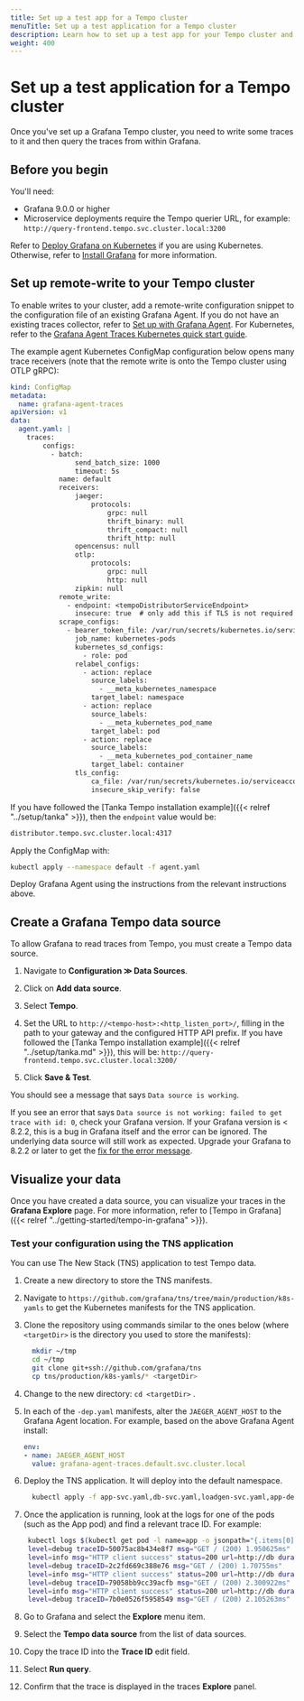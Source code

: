 ```yaml
---
title: Set up a test app for a Tempo cluster
menuTitle: Set up a test application for a Tempo cluster
description: Learn how to set up a test app for your Tempo cluster and visualize data.
weight: 400
---
```


# Set up a test application for a Tempo cluster

Once you've set up a Grafana Tempo cluster, you need to write some traces to it and then query the traces from within Grafana.

## Before you begin

You'll need:

* Grafana 9.0.0 or higher
* Microservice deployments require the Tempo querier URL, for example: `http://query-frontend.tempo.svc.cluster.local:3200`

Refer to [Deploy Grafana on Kubernetes](https://grafana.com/docs/grafana/latest/setup-grafana/installation/kubernetes/#deploy-grafana-on-kubernetes) if you are using Kubernetes.
Otherwise, refer to [Install Grafana](https://grafana.com/docs/grafana/latest/installation/) for more information.

## Set up remote-write to your Tempo cluster

To enable writes to your cluster, add a remote-write configuration snippet to the configuration file of an existing Grafana Agent.
If you do not have an existing traces collector, refer to [Set up with Grafana Agent](https://grafana.com/docs/agent/latest/set-up/).
For Kubernetes, refer to the [Grafana Agent Traces Kubernetes quick start guide](https://grafana.com/docs/grafana-cloud/kubernetes-monitoring/agent-k8s/k8s_agent_traces/).

The example agent Kubernetes ConfigMap configuration below opens many trace receivers (note that the remote write is onto the Tempo cluster using OTLP gRPC):

```yaml
kind: ConfigMap
metadata:
  name: grafana-agent-traces
apiVersion: v1
data:
  agent.yaml: |
    traces:
        configs:
          - batch:
                send_batch_size: 1000
                timeout: 5s
            name: default
            receivers:
                jaeger:
                    protocols:
                        grpc: null
                        thrift_binary: null
                        thrift_compact: null
                        thrift_http: null
                opencensus: null
                otlp:
                    protocols:
                        grpc: null
                        http: null
                zipkin: null
            remote_write:
              - endpoint: <tempoDistributorServiceEndpoint>
                insecure: true  # only add this if TLS is not required
            scrape_configs:
              - bearer_token_file: /var/run/secrets/kubernetes.io/serviceaccount/token
                job_name: kubernetes-pods
                kubernetes_sd_configs:
                  - role: pod
                relabel_configs:
                  - action: replace
                    source_labels:
                      - __meta_kubernetes_namespace
                    target_label: namespace
                  - action: replace
                    source_labels:
                      - __meta_kubernetes_pod_name
                    target_label: pod
                  - action: replace
                    source_labels:
                      - __meta_kubernetes_pod_container_name
                    target_label: container
                tls_config:
                    ca_file: /var/run/secrets/kubernetes.io/serviceaccount/ca.crt
                    insecure_skip_verify: false
```

If you have followed the [Tanka Tempo installation example]({{< relref "../setup/tanka" >}}), then the `endpoint` value would be:

```bash
distributor.tempo.svc.cluster.local:4317
```

Apply the ConfigMap with:

```bash
kubectl apply --namespace default -f agent.yaml
```

Deploy Grafana Agent using the instructions from the relevant instructions above.

## Create a Grafana Tempo data source

To allow Grafana to read traces from Tempo, you must create a Tempo data source.

1. Navigate to **Configuration ≫ Data Sources**.

2. Click on **Add data source**.

3. Select **Tempo**.

4. Set the URL to `http://<tempo-host>:<http_listen_port>/`, filling in the path to your gateway and the configured HTTP API prefix. If you have followed the [Tanka Tempo installation example]({{< relref "../setup/tanka.md" >}}), this will be: `http://query-frontend.tempo.svc.cluster.local:3200/`

5. Click **Save & Test**.

You should see a message that says `Data source is working`.

If you see an error that says `Data source is not working: failed to get trace with id: 0`, check your Grafana version.
If your Grafana version is < 8.2.2, this is a bug in Grafana itself and the error can be ignored.
The underlying data source will still work as expected.
Upgrade your Grafana to 8.2.2 or later to get the [fix for the error message](https://github.com/grafana/grafana/pull/38018).

## Visualize your data

Once you have created a data source, you can visualize your traces in the **Grafana Explore** page.
For more information, refer to [Tempo in Grafana]({{< relref "../getting-started/tempo-in-grafana" >}}).

### Test your configuration using the TNS application

You can use The New Stack (TNS) application to test Tempo data.

1. Create a new directory to store the TNS manifests.
1. Navigate to `https://github.com/grafana/tns/tree/main/production/k8s-yamls` to get the Kubernetes manifests for the TNS application.
1. Clone the repository using commands similar to the ones below (where `<targetDir>` is the directory you used to store the manifests):

    ```bash
      mkdir ~/tmp
      cd ~/tmp
      git clone git+ssh://github.com/grafana/tns
      cp tns/production/k8s-yamls/* <targetDir>
    ```

1. Change to the new directory: `cd <targetDir>` .
1. In each of the `-dep.yaml` manifests, alter the `JAEGER_AGENT_HOST` to the Grafana Agent location. For example, based on the above Grafana Agent install:
   ```yaml
   env:
   - name: JAEGER_AGENT_HOST
     value: grafana-agent-traces.default.svc.cluster.local
   ```
1. Deploy the TNS application. It will deploy into the default namespace.
   ```bash
	 kubectl apply -f app-svc.yaml,db-svc.yaml,loadgen-svc.yaml,app-dep.yaml,db-dep.yaml,loadgen-dep.yaml
   ```
1. Once the application is running, look at the logs for one of the pods (such as the App pod) and find a relevant trace ID. For example:
   ```bash
  	kubectl logs $(kubectl get pod -l name=app -o jsonpath="{.items[0].metadata.name}")
    level=debug traceID=50075ac8b434e8f7 msg="GET / (200) 1.950625ms"
    level=info msg="HTTP client success" status=200 url=http://db duration=1.297806ms traceID=2c2fd669c388e76
    level=debug traceID=2c2fd669c388e76 msg="GET / (200) 1.70755ms"
    level=info msg="HTTP client success" status=200 url=http://db duration=1.853271ms traceID=79058bb9cc39acfb
    level=debug traceID=79058bb9cc39acfb msg="GET / (200) 2.300922ms"
    level=info msg="HTTP client success" status=200 url=http://db duration=1.381894ms traceID=7b0e0526f5958549
    level=debug traceID=7b0e0526f5958549 msg="GET / (200) 2.105263ms"
   ```
1. Go to Grafana and select the **Explore** menu item.
1. Select the **Tempo data source** from the list of data sources.
1. Copy the trace ID into the **Trace ID** edit field.
1. Select **Run query**.
1. Confirm that the trace is displayed in the traces **Explore** panel.
